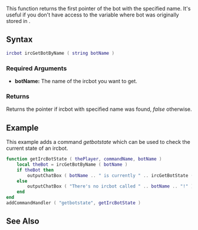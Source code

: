 This function returns the first pointer of the bot with the specified name. It's useful if you don't have access to the variable where bot was originally stored in .

Syntax
------

``` lua
ircbot ircGetBotByName ( string botName )
```

### Required Arguments

-   **botName:** The name of the ircbot you want to get.

### Returns

Returns the pointer if ircbot with specified name was found, *false* otherwise.

Example
-------

This example adds a command *getbotstate* which can be used to check the current state of an ircbot.

``` lua
function getIrcBotState ( thePlayer, commandName, botName )
    local theBot = ircGetBotByName ( botName )
    if theBot then
        outputChatBox ( botName .. " is currently " .. ircGetBotState ( theBot ) .. "." )
    else
        outputChatBox ( "There's no ircbot called " .. botName .. "!" )
    end
end
addCommandHandler ( "getbotstate", getIrcBotState )
```

See Also
--------
